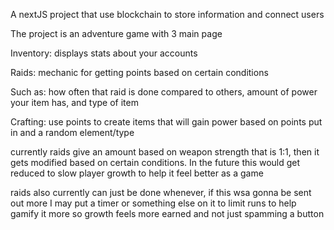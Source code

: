 A nextJS project that use blockchain to store information and connect users

The project is an adventure game with 3 main page

Inventory: displays stats about your accounts

Raids: mechanic for getting points based on certain conditions

Such as: how often that raid is done compared to others, amount of power your item has, and type of item

Crafting: use points to create items that will gain power based on points put in and a random element/type

currently raids give an amount based on weapon strength that is 1:1, then it gets modified based on certain conditions. In the future this would get reduced to slow player growth to help it feel better as a game

raids also currently can just be done whenever, if this wsa gonna be sent out more I may put a timer or something else on it to limit runs to help gamify it more so growth feels more earned and not just spamming a button